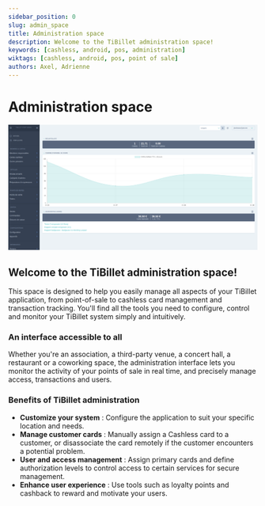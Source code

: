 ```yaml
---
sidebar_position: 0
slug: admin_space
title: Administration space
description: Welcome to the TiBillet administration space! 
keywords: [cashless, android, pos, administration]
wiktags: [cashless, android, pos, point of sale]
authors: Axel, Adrienne
---
```

# Administration space

![Administration space](/img/0.admin.png)

## Welcome to the TiBillet administration space! 

This space is designed to help you easily manage all aspects of your TiBillet application, from point-of-sale to cashless card management and transaction tracking. 
You'll find all the tools you need to configure, control and monitor your TiBillet system simply and intuitively.

### An interface accessible to all

Whether you're an association, a third-party venue, a concert hall, a restaurant or a coworking space, the administration interface lets you monitor the activity of your points of sale in real time, and precisely manage access, transactions and users.


### Benefits of TiBillet administration

- **Customize your system** : Configure the application to suit your specific location and needs.
- **Manage customer cards** : Manually assign a Cashless card to a customer, or disassociate the card remotely if the customer encounters a potential problem.
- **User and access management** : Assign primary cards and define authorization levels to control access to certain services for secure management.
- **Enhance user experience** : Use tools such as loyalty points and cashback to reward and motivate your users. 
